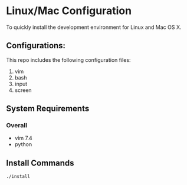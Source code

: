 # Linux/Mac Configuration

To quickly install the development environment for Linux and Mac OS X.

## Configurations:

This repo includes the following configuration files:

1. vim
1. bash
1. input
1. screen


## System Requirements

### Overall

* vim 7.4
* python

## Install Commands

    ./install
